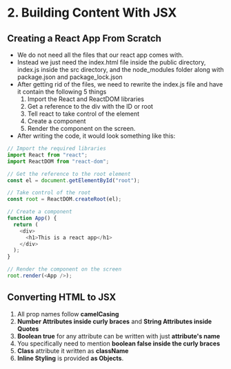 # 2. Building Content With JSX

## Creating a React App From Scratch

- We do not need all the files that our react app comes with.
- Instead we just need the index.html file inside the public directory, index.js inside the src directory, and the node_modules folder along with package.json and package_lock.json
- After getting rid of the files, we need to rewrite the index.js file and have it contain the following 5 things
  1. Import the React and ReactDOM libraries
  2. Get a reference to the div with the ID or root
  3. Tell react to take control of the element
  4. Create a component
  5. Render the component on the screen.
- After writing the code, it would look something like this:

```js
// Import the required libraries
import React from "react";
import ReactDOM from "react-dom";

// Get the reference to the root element
const el = document.getElementById("root");

// Take control of the root
const root = ReactDOM.createRoot(el);

// Create a component
function App() {
  return (
    <div>
      <h1>This is a react app</h1>
    </div>
  );
}

// Render the component on the screen
root.render(<App />);
```

## Converting HTML to JSX

1. All prop names follow **camelCasing**
2. **Number Attributes inside curly braces** and **String Attributes inside Quotes**
3. **Boolean true** for any attribute can be written with just **attribute's name**
4. You specifically need to mention **boolean false inside the curly braces**
5. **Class** attribute it written as **className**
6. **Inline Styling** is provided **as Objects**.

